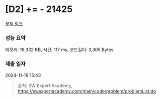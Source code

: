 # [D2] += - 21425 

[문제 링크](https://swexpertacademy.com/main/code/problem/problemDetail.do?contestProbId=AZD8K_UayDoDFAVs) 

### 성능 요약

메모리: 19,332 KB, 시간: 117 ms, 코드길이: 3,305 Bytes

### 제출 일자

2024-11-16 15:43



> 출처: SW Expert Academy, https://swexpertacademy.com/main/code/problem/problemList.do